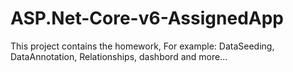 # ASP.Net-Core-v6-AssignedApp
This project contains the homework,
For example:
DataSeeding, DataAnnotation, Relationships, dashbord and more...
